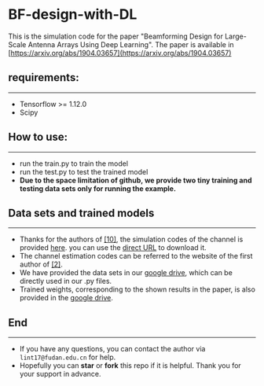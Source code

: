 # BF-design-with-DL
This is the simulation code for the paper "Beamforming Design for Large-Scale Antenna Arrays Using Deep Learning". 
The paper is available in [https://arxiv.org/abs/1904.03657](https://arxiv.org/abs/1904.03657)

## requirements:
***
* Tensorflow >= 1.12.0
* Scipy

## How to use:
***
* run the train.py to train the model 
* run the test.py to test the trained model
* **Due to the space limitation of github, we provide two tiny training and testing data sets only for running the example.**

## Data sets and trained models
***
* Thanks for the authors of [[10]](http://oa.ee.tsinghua.edu.cn/dailinglong/publications/paper/Reliable%20beamspace%20channel%20estimation%20for%20millimeter-wave%20massive%20MIMO%20systems%20with%20lens%20antenna%20array.pdf), the simulation codes of the channel is provided [here](http://oa.ee.tsinghua.edu.cn/dailinglong/publications/publications.html). you 
can use the [direct URL](http://oa.ee.tsinghua.edu.cn/dailinglong/publications/code/Reliable%20beamspace%20channel%20estimation%20for%20millimeter-wave%20massive%20MIMO%20systems%20with%20lens%20antenna%20array.zip) to download it.
* The channel estimation codes can be referred to the website of the first author of [[2]](https://ieeexplore.ieee.org/document/6847111).
* We have provided the data sets in our [google drive](https://drive.google.com/open?id=1nSk9TftoCMA5iRUqC9GSK5g5a67Q8FRG), which can be directly used in our .py files.
* Trained weights, corresponding to the shown results in the paper, is also provided in the [google drive](https://drive.google.com/open?id=1nSk9TftoCMA5iRUqC9GSK5g5a67Q8FRG).

## End
***
* If you have any questions, you can contact the author via ```lint17@fudan.edu.cn``` for help.
* Hopefully you can **star** or **fork** this repo if it is helpful. Thank you for your support in advance.
